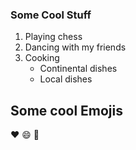 ### Some Cool Stuff
1. Playing chess
2. Dancing with my friends
3. Cooking
    * Continental dishes
    * Local dishes

## Some cool Emojis
:heart:
:smile:
:tada:

